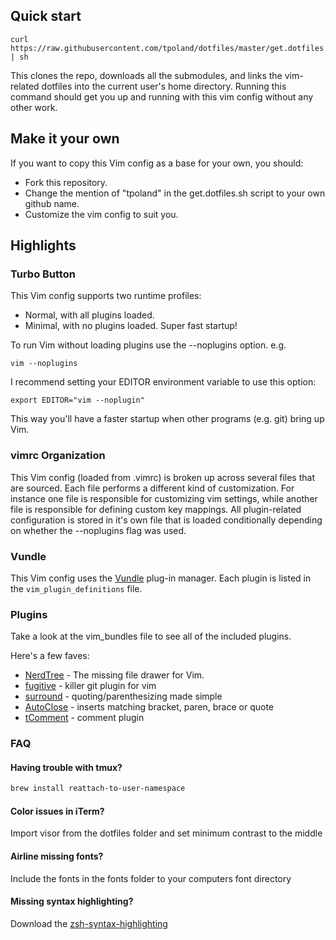 ## Quick start

    curl https://raw.githubusercontent.com/tpoland/dotfiles/master/get.dotfiles.sh | sh

This clones the repo, downloads all the submodules, and links the vim-related dotfiles into
the current user's home directory.  Running this command should get you up and
running with this vim config without any other work.

## Make it your own

If you want to copy this Vim config as a base for your own, you should:

* Fork this repository.
* Change the mention of "tpoland" in the get.dotfiles.sh script to your own
  github name.
* Customize the vim config to suit you.

## Highlights

### Turbo Button

This Vim config supports two runtime profiles:

* Normal, with all plugins loaded.
* Minimal, with no plugins loaded. Super fast startup!

To run Vim without loading plugins use the --noplugins option.
e.g.

    vim --noplugins

I recommend setting your EDITOR environment variable to use this option:

    export EDITOR="vim --noplugin"

This way you'll have a faster startup when other programs (e.g. git) bring up
Vim.

### vimrc Organization

This Vim config (loaded from .vimrc) is broken up across several files that are
sourced.  Each file performs a different kind of customization.  For instance
one file is responsible for customizing vim settings, while another file
is responsible for defining custom key mappings.  All plugin-related
configuration is stored in it's own file that is loaded conditionally depending
on whether the --noplugins flag was used.

### Vundle

This Vim config uses the [Vundle](https://github.com/gmarik/Vundle.vim) plug-in
manager. Each plugin is listed in the `vim_plugin_definitions` file.

### Plugins

Take a look at the vim_bundles file to see all of the included plugins.

Here's a few faves:

* [NerdTree](http://github.com/scrooloose/nerdtree) - The missing file drawer for Vim.
* [fugitive](http://github.com/tpope/vim-fugitive) - killer git plugin for vim
* [surround](http://github.com/tpope/vim-surround) - quoting/parenthesizing made simple
* [AutoClose](http://github.com/vim-scripts/AutoClose) - inserts matching bracket, paren, brace or quote
* [tComment](http://github.com/vim-scripts/tComment) - comment plugin

### FAQ

#### Having trouble with tmux?
```bash
brew install reattach-to-user-namespace
```

#### Color issues in iTerm?
Import visor from the dotfiles folder and set minimum contrast to the middle

#### Airline missing fonts?
Include the fonts in the fonts folder to your computers font directory

#### Missing syntax highlighting?
Download the [zsh-syntax-highlighting](https://github.com/zsh-users/zsh-syntax-highlighting)
